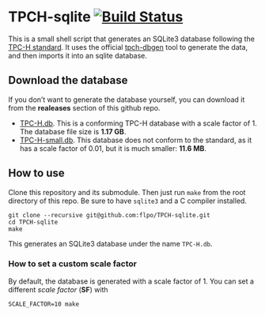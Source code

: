 # TPCH-sqlite [![Build Status](https://travis-ci.org/lovasoa/TPCH-sqlite.svg?branch=master)](https://travis-ci.org/lovasoa/TPCH-sqlite)

This is a small shell script that generates an SQLite3 database following the [TPC-H standard](http://www.tpc.org/tpch/).
It uses the official [tpch-dbgen](https://github.com/electrum/tpch-dbgen) tool to generate the data, and then imports it into an sqlite database.

## Download the database

If you don’t want to generate the database yourself, you can download it from the **realeases** section of this github repo.

 * [TPC-H.db](https://github.com/flpo/TPCH-sqlite/releases/download/v1.0/TPC-H.db). This is a conforming TPC-H database with a scale factor of 1. The database file size is **1.17 GB**.
 * [TPC-H-small.db](https://github.com/flpo/TPCH-sqlite/releases/download/v1.0/TPC-H-small.db). This database does not conform to the standard, as it has a scale factor of 0.01, but it is much smaller: **11.6 MB**.


## How to use

Clone this repository and its submodule. Then just run `make` from the root directory of this repo. Be sure to have `sqlite3` and a C compiler installed.

```
git clone --recursive git@github.com:flpo/TPCH-sqlite.git
cd TPCH-sqlite
make
```

This generates an SQLite3 database under the name `TPC-H.db`.

### How to set a custom scale factor

By default, the database is generated with a scale factor of 1. You can set a different *scale factor* (**SF**) with

```
SCALE_FACTOR=10 make
```
